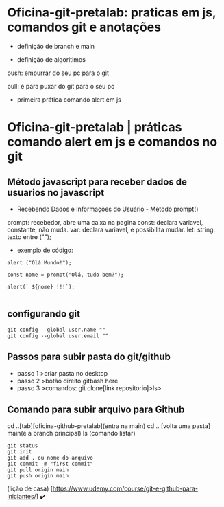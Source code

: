 # Oficina-git-pretalab: praticas em js, comandos git e anotações

- definição de branch e main

- definição de algoritimos

push: empurrar do seu pc para o git

pull: é para puxar do git para o seu pc

- primeira prática comando alert em js

# Oficina-git-pretalab | práticas comando alert em js e comandos no git

## Método javascript para receber dados de usuarios no javascript

- Recebendo Dados e Informações do Usuário - Método prompt()

prompt: recebedor, abre uma caixa na pagina
const: declara variavel, constante, não muda. 
var: declara variavel, e possibilita mudar.
let: 
string: texto entre ("");

- exemplo de código: 

```
alert ("Olá Mundo!");

const nome = prompt("Olá, tudo bem?");

alert(` ${nome} !!!`);


```

## configurando git

```
git config --global user.name ""
git config --global user.email ""

```

## Passos para subir pasta do  git/github

* passo 1 >criar pasta no desktop 
* passo 2 >botão direito gitbash here
* passo 3 >comandos: git clone[link repositorio]>ls>

## Comando para subir arquivo para Github

cd ..[tab][oficina-github-pretalab](entra na main)
cd .. [volta uma pasta]
main(é a branch principal)
ls (comando listar)

```
git status
git init
git add . ou nome do arquivo
git commit -m "first commit"
git pull origin main 
git push origin main 
```
(lição de casa)
[https://www.udemy.com/course/git-e-github-para-iniciantes/] ✔️
